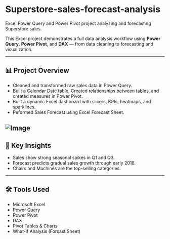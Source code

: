 # Superstore-sales-forecast-analysis
Excel Power Query and Power Pivot project analyzing and forecasting Superstore sales.

This Excel project demonstrates a full data analysis workflow using **Power Query**, **Power Pivot**, and **DAX** — from data cleaning to forecasting and visualization.

---

## 📊 Project Overview
- Cleaned and transformed raw sales data in Power Query.
- Built a Calendar Date table, Created relationships between tables, and created measures in Power Pivot.
- Built a dynamic Excel dashboard with slicers, KPIs, heatmaps, and sparklines.
- Peformed Sales Forecast using Excel Forecast Sheet.

![Image](https://github.com/user-attachments/assets/5a4f665b-6e0c-41e2-9fd8-17a782a198ad)
---

## 🧠 Key Insights
- Sales show strong seasonal spikes in Q1 and Q3.
- Forecast predicts gradual sales growth through early 2018.
- Chairs and Machines are the top-selling categories.

---

## 🛠️ Tools Used
- Microsoft Excel  
- Power Query  
- Power Pivot  
- DAX  
- Pivot Tables & Charts
- What-if Analysis (Forcast Sheet)
